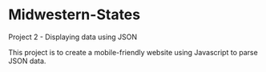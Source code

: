 # Midwestern-States
Project 2 - Displaying data using JSON

This project is to create a mobile-friendly website using Javascript to parse JSON data. 
